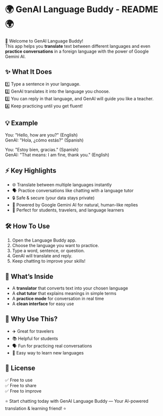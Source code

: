 🌍 GenAI Language Buddy - README 🌍
===================================

👋 Welcome to GenAI Language Buddy!  
This app helps you **translate** text between different languages and even 
**practice conversations** in a foreign language with the power of Google Gemini AI.  

✨ What It Does
---------------
1️⃣ Type a sentence in your language.  
2️⃣ GenAI translates it into the language you choose.  
3️⃣ You can reply in that language, and GenAI will guide you like a teacher.  
4️⃣ Keep practicing until you get fluent!  

💡 Example
----------
You: "Hello, how are you?" (English)  
GenAI: "Hola, ¿cómo estás?" (Spanish)  

You: "Estoy bien, gracias." (Spanish)  
GenAI: "That means: I am fine, thank you." (English)  

⚡ Key Highlights
-----------------
- 🌐 Translate between multiple languages instantly  
- 🗣️ Practice conversations like chatting with a language tutor  
- 🔒 Safe & secure (your data stays private)  
- 🧠 Powered by Google Gemini AI for natural, human-like replies  
- 🎯 Perfect for students, travelers, and language learners  

🛠️ How To Use
--------------
1. Open the Language Buddy app.  
2. Choose the language you want to practice.  
3. Type a word, sentence, or question.  
4. GenAI will translate and reply.  
5. Keep chatting to improve your skills!  

📂 What’s Inside
----------------
- A **translator** that converts text into your chosen language  
- A **chat tutor** that explains meanings in simple terms  
- A **practice mode** for conversation in real time  
- A **clean interface** for easy use  

🎯 Why Use This?
----------------
- ✈️ Great for travelers  
- 📚 Helpful for students  
- 🗣️ Fun for practicing real conversations  
- 🚀 Easy way to learn new languages  

📜 License
----------
✅ Free to use  
✅ Free to share  
✅ Free to improve  

⭐ Start chatting today with GenAI Language Buddy — Your AI-powered translation & learning friend! ⭐
